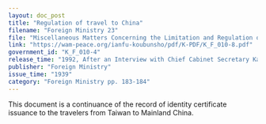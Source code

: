 ```yaml
---
layout: doc_post
title: "Regulation of travel to China"
filename: "Foreign Ministry 23"
file: "Miscellaneous Matters Concerning the Limitation and Regulation of Japanese Citizens Traveling to China at the Time of the Sino-Japanese Incident; Report of the Ministry of Colonial Affairs on the Regulation of Japanese Citizens Traveling to China (Vol. 1)"
link: "https://wam-peace.org/ianfu-koubunsho/pdf/K-PDF/K_F_010-8.pdf"
government_id: "K_F_010-4"
release_time: "1992, After an Interview with Chief Cabinet Secretary Katō Kōichi"
publisher: "Foreign Ministry"
issue_time: "1939"
category: "Foreign Ministry pp. 183-184"
---
```

This document is a continuance of the record of identity certificate issuance to the travelers from Taiwan to Mainland China.
